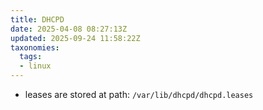 ```yaml
---
title: DHCPD
date: 2025-04-08 08:27:13Z
updated: 2025-09-24 11:58:22Z
taxonomies:
  tags:
  - linux
---
```


- leases are stored at path: `/var/lib/dhcpd/dhcpd.leases`
